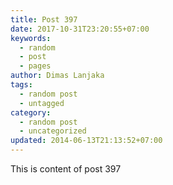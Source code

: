 ```yaml
---
title: Post 397
date: 2017-10-31T23:20:55+07:00
keywords:
  - random
  - post
  - pages
author: Dimas Lanjaka
tags:
  - random post
  - untagged
category:
  - random post
  - uncategorized
updated: 2014-06-13T21:13:52+07:00
---
```

This is content of post 397